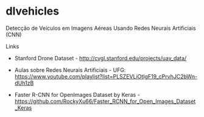 # dlvehicles
Detecção de Veículos em Imagens Aéreas Usando Redes Neurais Artificiais (CNN)




Links
- Stanford Drone Dataset - http://cvgl.stanford.edu/projects/uav_data/
- Aulas sobre Redes Neurais Artificiais - UFG: https://www.youtube.com/playlist?list=PLSZEVLiOtIgF19_cPrvhJC2bWn-dUh1zB

- Faster R-CNN for OpenImages Dataset by Keras - https://github.com/RockyXu66/Faster_RCNN_for_Open_Images_Dataset_Keras
